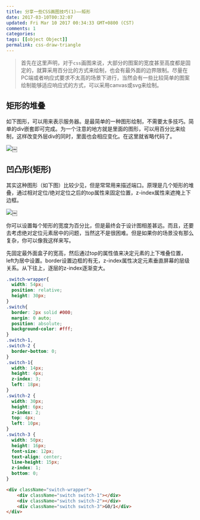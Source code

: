 ```yaml
---
title: 分享一些CSS画图技巧(1)——矩形
date: 2017-03-10T00:32:07
updated: Fri Mar 10 2017 00:34:33 GMT+0800 (CST)
comments: 1
categories:
tags: [[object Object]]
permalink: css-draw-triangle
---
```


> 首先在这里声明，对于`css`画图来说，大部分的图案的宽度甚至高度都是固定的，就算采用百分比的方式来绘制，也会有最外面的边界限制。尽量在PC端或者响应式要求不太高的场景下进行，当然会有一些比较简单的图案绘制能够适应响应式的方式，可以采用canvas或svg来绘制。

<!--more-->
## 矩形的堆叠
如下图形，可以用来表示服务器。是最简单的一种图形绘制，不需要太多技巧。简单的div嵌套即可完成。为一个注意的地方就是里面的图形，可以用百分比来绘制，这样改变外层div的同时，里面也会相应变化。在这里就省略代码了。

![](https://images-manager.oss-cn-shanghai.aliyuncs.com/static/Css-draw/14890753662725.jpg)￼

## 凹凸形(矩形)
其实这种图形（如下图）比较少见，但是常常用来描述端口。原理是几个矩形的堆叠，通过相对定位/绝对定位之后的top属性来固定位置，z-index属性来遮掩上下边框。

![](https://images-manager.oss-cn-shanghai.aliyuncs.com/static/Css-draw/14890709420668.jpg)￼

你可以设置每个矩形的宽度为百分比，但是最终会于设计图相差甚远。而且，还要去考虑绝对定位元素居中的问题，当然这不是很困难。但是如果你的场景没有那么复杂，你可以像我这样来写。

先固定最外面盒子的宽高，然后通过top的属性值来决定元素的上下堆叠位置，left为居中设置。border设置边框的有无，z-index属性决定元素垂直屏幕的层级关系。从下往上，逐层的z-index逐渐变大。

```css
.switch-wrapper{
  width: 54px;
  position: relative;
  height: 30px;
}
.switch{
  border: 2px solid #000;
  margin: 0 auto;
  position: absolute;
  background-color: #fff;
}
.switch-1,
.switch-2 {
  border-bottom: 0;
}
.switch-1{
  width: 14px;
  height: 4px;
  z-index: 3;
  left: 18px;
}
.switch-2 {
  width: 30px;
  height: 6px;
  z-index: 2;
  top: 4px;
  left: 10px;
}
.switch-3 {
  width: 50px;
  height: 16px;
  font-size: 12px;
  text-align: center;
  line-height: 15px;
  z-index: 1;
  bottom: 0;
}
```
```html
<div className="switch-wrapper">
	<div className="switch switch-1"></div>
	<div className="switch switch-2"></div>
	<div className="switch switch-3">G0/1</div>
</div>
```

